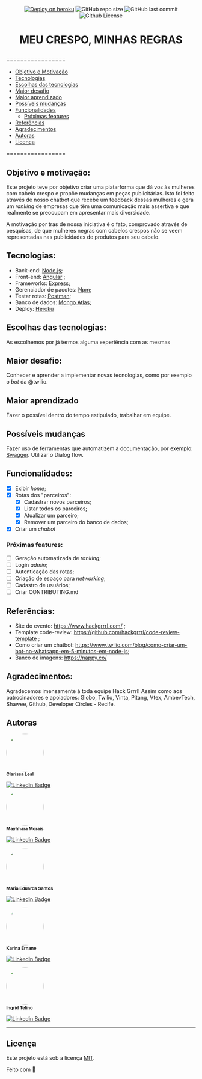 <p align="center">
  <a> 
    <a href="https://mcmr.herokuapp.com/"><img src="https://img.shields.io/badge/deploy-heroku.com-blueviolet" alt="Deploy on heroku"></a>
    <img alt="GitHub repo size" src="https://img.shields.io/github/repo-size/lealclarissa/mcmr-back">
    <img alt="GitHub last commit" src="https://img.shields.io/github/last-commit/lealclarissa/mcmr-back">
    <img alt="Github License" src="https://img.shields.io/github/license/lealclarissa/mcmr-back?logo=MIT">
  </a>
</p>

# <p align="center"> MEU CRESPO, MINHAS REGRAS</p>

=================

<!--ts-->
- [Objetivo e Motivação](#objetivo-e-motivação)
- [Tecnologias](#tecnologias)
- [Escolhas das tecnologias](#escolhas-das-tecnologias)
- [Maior desafio](#maior-desafio)
- [Maior aprendizado](#maior-aprendizado)
- [Possíveis mudanças](#possíveis-mudanças)
- [Funcionalidades](#funcionalidades)
  - [Próximas features](#próximas-features)
- [Referências](#referências)
- [Agradecimentos](#agradecimentos)
- [Autoras](#autoras)
- [Licença](#licença)
<!--te-->

=================

## Objetivo e motivação:

Este projeto teve por objetivo criar uma platarforma que dá voz às mulheres com cabelo crespo e propõe mudanças em peças publicitárias. Isto foi feito através de nosso chatbot que recebe um feedback dessas mulheres e gera um *ranking* de empresas que têm uma comunicação mais assertiva e que realmente se preocupam em apresentar mais diversidade. 

A motivação por trás de nossa iniciativa é o fato, comprovado através de pesquisas, de que mulheres negras com cabelos crespos não se veem representadas nas publicidades de produtos para seu cabelo.

## Tecnologias:

- Back-end: [Node.js](https://nodejs.org/pt-br/);
- Front-end: [Angular](https://angular.io/) ;  
- Frameworks: [Express](https://expressjs.com/pt-br/);
- Gerenciador de pacotes: [Npm](https://www.npmjs.com/);
- Testar rotas: [Postman](https://www.postman.com/);
- Banco de dados: [Mongo Atlas](https://www.mongodb.com/cloud/atlas);
- Deploy: [Heroku](https://www.heroku.com/)

## Escolhas das tecnologias:

As escolhemos por já termos alguma experiência com as mesmas

## Maior desafio:

Conhecer e aprender a implementar novas tecnologias, como por exemplo o *bot* da @twilio.

## Maior aprendizado

Fazer o possível dentro do tempo estipulado, trabalhar em equipe.

## Possíveis mudanças

Fazer uso de ferramentas que automatizem a documentação, por exemplo: [Swagger](https://swagger.io/). Utilizar o Dialog flow.

## Funcionalidades:

- [x] Exibir *home*;  
- [x] Rotas dos "parceiros":
  - [x] Cadastrar novos parceiros;  
  - [x] Listar todos os parceiros;  
  - [x] Atualizar um parceiro;  
  - [x] Remover um parceiro do banco de dados;  
- [x] Criar um *chabot*

### Próximas features:

- [ ] Geração automatizada de *ranking*;  
- [ ] Login *admin*;    
- [ ] Autenticação das rotas;  
- [ ] Criação de espaço para *networking*;  
- [ ] Cadastro de usuários;  
- [ ] Criar CONTRIBUTING.md

## Referências:

- Site do evento: https://www.hackgrrrl.com/ ; 
- Template code-review: https://github.com/hackgrrrl/code-review-template ;  
- Como criar um chatbot: https://www.twilio.com/blog/como-criar-um-bot-no-whatsapp-em-5-minutos-em-node-js;
- Banco de imagens: https://nappy.co/     

## Agradecimentos:  

Agradecemos imensamente à toda equipe Hack Grrrl! Assim como aos patrocinadores e apoiadores: Globo, Twilio, Vinta, Pitang, Vtex, AmbevTech, Shawee, Github, Developer Circles - Recife.

## Autoras

<p align="left">
<a>
 <img style="border-radius: 50%;" src="https://avatars2.githubusercontent.com/u/69424163?s=400&u=6c4ceb2494ca08ef4a05454277aee432c6b5644f&v=4" width="100px;" alt=""/>
 <br />
 <sub><b>Clarissa Leal</b></sub>
</a>


[![Linkedin Badge](https://img.shields.io/badge/-Clarissa-blue?style=flat-square&logo=Linkedin&logoColor=white&link=https://www.linkedin.com/in/clarissa-leal/)](https://www.linkedin.com/in/clarissa-leal/)  
<a>
 <img style="border-radius: 50%;" src="https://media-exp1.licdn.com/dms/image/C4E03AQFnoaAGCncHBg/profile-displayphoto-shrink_800_800/0/1619744149712?e=1625702400&v=beta&t=q4OkOO42pZX1vba4-1getiRGL2CqQsF4OTyBHxgYviI" width="100px;" alt=""/>
 <br />
 <sub><b>Mayhhara Morais</b></sub>
</a>  


[![Linkedin Badge](https://img.shields.io/badge/-Mayhhara-blue?style=flat-square&logo=Linkedin&logoColor=white&link=https://github.com/mflilian/)](https://www.linkedin.com/in/mayhhara-morais-78040a200/)


<a>
 <img style="border-radius: 50%;" src="https://media-exp1.licdn.com/dms/image/C4E35AQFXaexN_n3swQ/profile-framedphoto-shrink_800_800/0/1619363388672?e=1620014400&v=beta&t=XDCqkUxTVhvDFD0jh3vT7Mkfq9qui061hcR0DKL-boU" width="100px;" alt=""/>
 <br />
 <sub><b>Maria Eduarda Santos</b></sub>
</a>

[![Linkedin Badge](https://img.shields.io/badge/-Duda-blue?style=flat-square&logo=Linkedin&logoColor=white&link=https://github.com/auntduda)](https://www.linkedin.com/in/maria-eduarda-carvalho-santos-63a639210/)


<a>
 <img style="border-radius: 50%;" src="https://media-exp1.licdn.com/dms/image/C4D03AQE-brsK4Hfa_g/profile-displayphoto-shrink_800_800/0/1610712003092?e=1625702400&v=beta&t=9iHVf4q5PHcf_32GMGtaicS5jugrxvSHI54nCXME9PU" width="100px;" alt=""/>
 <br />
 <sub><b>Karina Ernane</b></sub>
</a>

[![Linkedin Badge](https://img.shields.io/badge/-Karina-blue?style=flat-square&logo=Linkedin&logoColor=white&link=https://github.com/)](https://www.linkedin.com/in/karinaernanedacosta)


<a>
 <img style="border-radius: 50%;" src="https://media-exp1.licdn.com/dms/image/C4E03AQHMQPfAeAVKTw/profile-displayphoto-shrink_800_800/0/1614697535457?e=1625702400&v=beta&t=fYjZ2orX0jezxj6MiuNXcvqSIIpZZCD0oqaZsiz9aSg" width="100px;" alt=""/>
 <br />
 <sub><b>Ingrid Telino</b></sub>
</a>

[![Linkedin Badge](https://img.shields.io/badge/-Ingrid-blue?style=flat-square&logo=Linkedin&logoColor=white&link=https://github.com/)](https://www.linkedin.com/in/ingridtelino/)


---

## Licença

Este projeto está sob a licença [MIT](./LICENSE.md).

Feito com :purple_heart: 